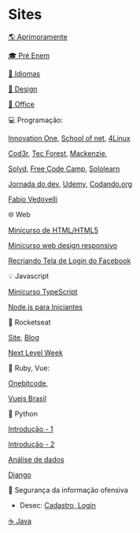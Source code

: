 # Sites

[🌎 Aprimoramente](https://aprimoramente.com/areas/gratuitos/online)

[🎓 Pré Enem](www.novienem.com.br)

[💬 Idiomas](https://pt.duolingo.com)

[🎨 Design](https://www.crehana.com/br/cursos-gratis)

[🏢 Office](https://www.hashtagtreinamentos.com)

💻 Programação:
  
  [Innovation One](https://digitalinnovation.one),
  [School of net](https://www.schoolofnet.com/cursos/gratuitos),
  [4Linux](https://4linux.com.br/cursos-gratis)
    
  [Cod3r](https://www.cod3r.com.br/collections?category=cursos-gratuitos),
  [Tec Forest](https://www.tecforest.com.br/category/cursos),
  [Mackenzie](https://eadcursoslivres.mackenzie.br/index.php),
  
  [Solyd](https://solyd.com.br/treinamentos),
  [Free Code Camp](https://www.freecodecamp.org/learn),
  [Sololearn](https://www.sololearn.com)
  
  [Jornada do dev](https://jornadadodev.com.br/cursos),
  [Udemy](https://www.udemy.com/courses/it-and-software/?price=price-free&sort=popularity),
  [Codando.org](https://codando.org/material-gratuito)
  
  [Fabio Vedovelli](https://classes.vedovelli.com.br/courses)

🌐 Web

  [Minicurso de HTML/HTML5](https://www.youtube.com/watch?v=DGeFqagZULA&list=PLEyt1MvK3exQvhz6hFo-66fXbpHY6BGrJ&index=2&t=0s)
  
  [Minicurso web design responsivo](https://www.youtube.com/playlist?list=PLZTjHbp2Y782r6cqjm5JU91_sgPxM19k-)
  
  [Recriando Tela de Login do Facebook](https://bugnocod.wordpress.com/recriando-tela-login-facebook/?fbclid=IwAR1n_ivx935GS9vAadbqkDWYB8K_F6i7uq2xQaMBEpoyzvVS3RTUCqpw7BI)

💡 Javascript

  [Minicurso TypeScript](https://willianjusten.com.br/mini-curso-gratuito-de-typescript/)
  
  [Node.js para Iniciantes](https://treinamento.nodebr.org)

🚀 Rocketseat
  
  [Site](https://rocketseat.com.br),
  [Blog](https://blog.rocketseat.com.br)
  
  [Next Level Week](https://nextlevelweek.com)

💎 Ruby, Vue:

  [Onebitcode](https://onebitcode.com/cursos),
  
  [Vuejs Brasil](http://www.vuejs-brasil.com.br)
  
🐍 Python

  [Introdução - 1](https://www.coursera.org/learn/ciencia-computacao-python-conceitos)
  
  [Introdução - 2](https://www.coursera.org/learn/ciencia-computacao-python-conceitos-2)

  [Análise de dados](https://geracaoanalitica.com.br)
  
  [Django](https://lp.treinaweb.com.br/python?fbclid=IwAR0h-VEvT7OZCHywGjk_Gb9TdJWy4RvRoylIhQZd8gyrhjKTE1Bz1AnQJQI#receber)


🔐 Segurança da informação ofensiva

  - Desec: [Cadastro, ](https://desecsecurity.com/curso/curso-pentest-gratuito)[Login](https://desecsecurity.com/academy/login)

[☕ Java](https://loiane.training)

